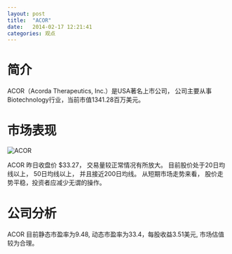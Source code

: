 ```yaml
---
layout: post
title:  "ACOR"
date:   2014-02-17 12:21:41
categories: 观点
---
```


# 简介
ACOR（Acorda Therapeutics, Inc.）是USA著名上市公司，
公司主要从事Biotechnology行业，当前市值1341.28百万美元。

# 市场表现

![ACOR](http://finviz.com/chart.ashx?t=ACOR&ty=c&ta=1&p=d&s=l)

ACOR 昨日收盘价 $33.27，
交易量较正常情况有所放大。
目前股价处于20日均线以上，
50日均线以上，
并且接近200日均线。
从短期市场走势来看，
股价走势平稳，投资者应减少无谓的操作。

# 公司分析
ACOR 目前静态市盈率为9.48, 动态市盈率为33.4，每股收益3.51美元,
市场估值较为合理。
